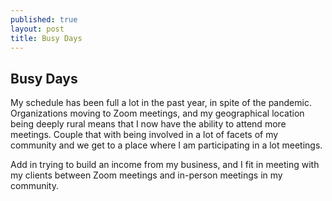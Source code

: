 ```yaml
---
published: true
layout: post
title: Busy Days
---
```

## Busy Days

My schedule has been full a lot in the past year, in spite of the pandemic. Organizations moving to Zoom meetings, and my geographical location being deeply rural means that I now have the ability to attend more meetings. Couple that with being involved in a lot of facets of my community and we get to a place where I am participating in a lot meetings. 

Add in trying to build an income from my business, and I fit in meeting with my clients between Zoom meetings and in-person meetings in my community.